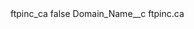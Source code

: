 <?xml version="1.0" encoding="UTF-8"?>
<CustomMetadata xmlns="http://soap.sforce.com/2006/04/metadata" xmlns:xsi="http://www.w3.org/2001/XMLSchema-instance" xmlns:xsd="http://www.w3.org/2001/XMLSchema">
    <label>ftpinc_ca</label>
    <protected>false</protected>
    <values>
        <field>Domain_Name__c</field>
        <value xsi:type="xsd:string">ftpinc.ca</value>
    </values>
</CustomMetadata>
